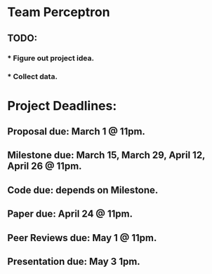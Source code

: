 #   Team Perceptron 

##       TODO:
###         * Figure out project idea. 
###         * Collect data.




#   Project Deadlines: 

##  Proposal due: March 1 @ 11pm.
##  Milestone due: March 15, March 29, April 12, April 26 @ 11pm.
##  Code due: depends on Milestone.
##  Paper due: April 24 @ 11pm.
##  Peer Reviews due: May 1 @ 11pm.
##  Presentation due: May 3 1pm.